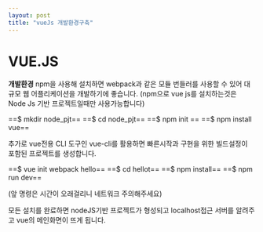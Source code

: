 ```yaml
---
layout: post
title: "vueJs 개발환경구축"
---
```


# VUE.JS
**개발환경**
npm을 사용해 설치하면 webpack과 같은 모듈 번들러를 사용할 수 있어 대규모 웹 어플리케이션을 개발하기에 좋습니다.
(npm으로 vue js를 설치하는것은 Node Js 기반 프로젝트일때만 사용가능합니다)

==$ mkdir node_pjt==
==$ cd node_pjt==
==$ npm init ==
==$ npm install vue==

추가로 vue전용 CLI 도구인 vue-cli를 활용하면 빠른시작과 구현을 위한 빌드설정이 포함된 프로젝트를 생성합니다.

==$ vue init webpack hello==
==$ cd hellot==
==$ npm install==
==$ npm run dev==

(앞 명령은 시간이 오래걸리니 네트워크 주의해주세요)

모든 설치를 완료하면 nodeJS기반 프로젝트가 형성되고 localhost접근 서버를 알려주고  vue의 메인화면이 뜨게 됩니다.